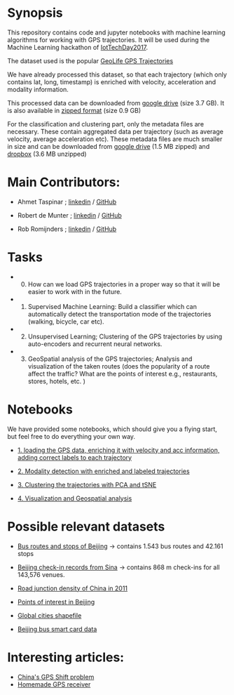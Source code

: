 # Synopsis

This repository contains code and jupyter notebooks with machine learning algorithms for working with GPS trajectories. It will be used during the Machine Learning hackathon of [IotTechDay2017](http://iottechday.nl/sessions/machine-learning-hackathon-2/).

The dataset used is the popular [GeoLife GPS Trajectories](https://www.microsoft.com/en-us/download/details.aspx?id=52367) 

We have already processed this dataset, so that each trajectory (which only contains lat, long, timestamp) is enriched with velocity, acceleration and modality information. 

This processed data can be downloaded from [google drive](https://drive.google.com/drive/folders/0B22kg5oTwAn-Q0xOVDhRMVNhMDQ) (size 3.7 GB). It is also available in [zipped format](https://www.dropbox.com/sh/rxick9po5mfgzv9/AADy_wL6km0iyv3wWI9JDaGMa?dl=0&lst=&preview=all.rar) (size 0.9 GB)

For the classification and clustering part, only the metadata files are necessary. These contain aggregated data per trajectory (such as average velocity, average acceleration etc). 
These metadata files are much smaller in size and can be downloaded from [google drive](https://drive.google.com/open?id=0B22kg5oTwAn-dFVmWEpvMTF4c2M) (1.5 MB zipped) and [dropbox](https://www.dropbox.com/sh/rxick9po5mfgzv9/AAB40x2VQKvQ1rJrsdKLmhyva/metadata?dl=0) (3.6 MB unzipped)

# Main Contributors:
+ Ahmet Taspinar ; [linkedin](https://www.linkedin.com/in/ataspinar/) / [GitHub](https://github.com/taspinar)

+ Robert de Munter ; [linkedin](https://www.linkedin.com/in/robert-de-munter-a9a92022/) / [GitHub](https://github.com/Iggam)

+ Rob Romijnders ; [linkedin](https://www.linkedin.com/in/robromijnders/) / [GitHub](https://github.com/RobRomijnders)

# Tasks

+ 0)	How can we load GPS trajectories in a proper way so that it will be easier to work with in the future.

+ 1)	Supervised Machine Learning: Build a classifier which can automatically detect the transportation mode of the trajectories (walking, bicycle, car etc). 

+ 2)	Unsupervised Learning; Clustering of the GPS trajectories by using auto-encoders and recurrent neural networks. 

+ 3)	GeoSpatial analysis of the GPS trajectories; Analysis and visualization of the taken routes (does the popularity of a route affect the traffic? What are the points of interest e.g., restaurants, stores, hotels, etc. )


# Notebooks 
We have provided some notebooks, which should give you a flying start, but feel free to do everything your own way. 
+ [1. loading the GPS data, enriching it with velocity and acc information, adding correct labels to each trajectory](https://github.com/taspinar/GPSMachineLearning/blob/master/notebooks/1.load_gps_data.ipynb)

+ [2. Modality detection with enriched and labeled trajectories](https://github.com/taspinar/GPSMachineLearning/blob/master/notebooks/2.modality_detection.ipynb)

+ [3. Clustering the trajectories with PCA and tSNE](https://github.com/taspinar/GPSMachineLearning/blob/master/notebooks/3._Cluster_GPS_data_with_PCA_and_tSNE.ipynb)

+ [4. Visualization and Geospatial analysis](https://github.com/taspinar/GPSMachineLearning/blob/master/notebooks/4.visualize_the_data.ipynb)


# Possible relevant datasets
+ [Bus routes and stops of Beijing](https://www.dropbox.com/s/ryk0197wnr145rv/DT18.rar) -> contains 1.543 bus routes and 42.161 stops 

+ [Beijing check-in records from Sina](https://www.beijingcitylab.com/app/download/10965785399/DT24.zip?t=1460518522) -> contains 868 m check-ins for all 143,576 venues.

+ [Road junction density of China in 2011](https://www.dropbox.com/s/eppkm3p1jfyx6ae/DT21.zip)

+ [Points of interest in Beijing](http://www.datatang.com/data/44484)

+ [Global cities shapefile](http://download.bbbike.org/osm/bbbike/)

+ [Beijing bus smart card data](http://www.datatang.com/data/42120)


# Interesting articles:
+ [China's GPS Shift problem](https://en.wikipedia.org/wiki/Restrictions_on_geographic_data_in_China#The_China_GPS_shift_problem)
+ [Homemade GPS receiver](http://www.aholme.co.uk/GPS/Main.htm)
